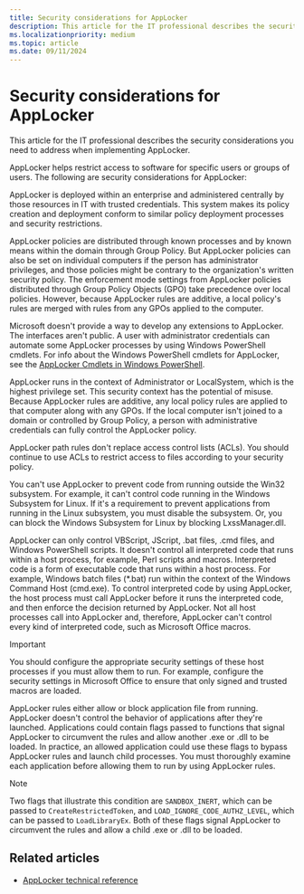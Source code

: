 ```yaml
---
title: Security considerations for AppLocker
description: This article for the IT professional describes the security considerations you need to address when implementing AppLocker.
ms.localizationpriority: medium
ms.topic: article
ms.date: 09/11/2024
---
```


# Security considerations for AppLocker

This article for the IT professional describes the security considerations you need to address when implementing AppLocker.

AppLocker helps restrict access to software for specific users or groups of users. The following are security considerations for AppLocker:

AppLocker is deployed within an enterprise and administered centrally by those resources in IT with trusted credentials. This system makes its policy creation and deployment conform to similar policy deployment processes and security restrictions.

AppLocker policies are distributed through known processes and by known means within the domain through Group Policy. But AppLocker policies can also be set on individual computers if the person has administrator privileges, and those policies might be contrary to the organization's written security policy. The enforcement mode settings from AppLocker policies distributed through Group Policy Objects (GPO) take precedence over local policies. However, because AppLocker rules are additive, a local policy's rules are merged with rules from any GPOs applied to the computer.

Microsoft doesn't provide a way to develop any extensions to AppLocker. The interfaces aren't public. A user with administrator credentials can automate some AppLocker processes by using Windows PowerShell cmdlets. For info about the Windows PowerShell cmdlets for AppLocker, see the [AppLocker Cmdlets in Windows PowerShell](/previous-versions/windows/it-pro/windows-server-2008-R2-and-2008/ee460962(v=technet.10)).

AppLocker runs in the context of Administrator or LocalSystem, which is the highest privilege set. This security context has the potential of misuse. Because AppLocker rules are additive, any local policy rules are applied to that computer along with any GPOs. If the local computer isn't joined to a domain or controlled by Group Policy, a person with administrative credentials can fully control the AppLocker policy.

AppLocker path rules don't replace access control lists (ACLs). You should continue to use ACLs to restrict access to files according to your security policy.

You can't use AppLocker to prevent code from running outside the Win32 subsystem. For example, it can't control code running in the Windows Subsystem for Linux. If it's a requirement to prevent applications from running in the Linux subsystem, you must disable the subsystem. Or, you can block the Windows Subsystem for Linux by blocking LxssManager.dll.

AppLocker can only control VBScript, JScript, .bat files, .cmd files, and Windows PowerShell scripts. It doesn't control all interpreted code that runs within a host process, for example, Perl scripts and macros. Interpreted code is a form of executable code that runs within a host process. For example, Windows batch files (\*.bat) run within the context of the Windows Command Host (cmd.exe). To control interpreted code by using AppLocker, the host process must call AppLocker before it runs the interpreted code, and then enforce the decision returned by AppLocker. Not all host processes call into AppLocker and, therefore, AppLocker can't control every kind of interpreted code, such as Microsoft Office macros.

> [!IMPORTANT]
> You should configure the appropriate security settings of these host processes if you must allow them to run. For example, configure the security settings in Microsoft Office to ensure that only signed and trusted macros are loaded.

AppLocker rules either allow or block application file from running. AppLocker doesn't control the behavior of applications after they're launched. Applications could contain flags passed to functions that signal AppLocker to circumvent the rules and allow another .exe or .dll to be loaded. In practice, an allowed application could use these flags to bypass AppLocker rules and launch child processes. You must thoroughly examine each application before allowing them to run by using AppLocker rules.

> [!NOTE]
> Two flags that illustrate this condition are `SANDBOX_INERT`, which can be passed to `CreateRestrictedToken`, and `LOAD_IGNORE_CODE_AUTHZ_LEVEL`, which can be passed to `LoadLibraryEx`. Both of these flags signal AppLocker to circumvent the rules and allow a child .exe or .dll to be loaded.

## Related articles

- [AppLocker technical reference](applocker-technical-reference.md)
